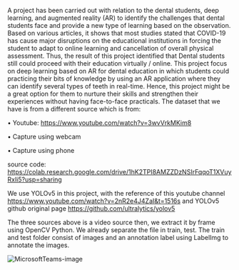 A project has been carried out with relation to the dental students, deep learning, and augmented reality (AR) to identify the challenges that dental students face and provide a new type of learning based on the observation. Based on various articles, it shows that most studies stated that COVID-19 has cause major disruptions on the educational institutions in forcing the student to adapt to online learning and cancellation of overall physical assessment. Thus, the result of this project identified that Dental students still could proceed with their education virtually / online. This project focus on deep learning based on AR for dental education in which students could practicing their bits of knowledge by using an AR application where they can identify several types of teeth in real-time. Hence, this project might be a great option for them to nurture their skills and strengthen their experiences without having face-to-face practicals. The dataset that we have is from a different source which is from:


•	Youtube: https://www.youtube.com/watch?v=3wvVrkMKim8

•	Capture using webcam 

•	Capture using phone

source code: https://colab.research.google.com/drive/1hK2TPI8AMZZDzNSIrFqqoT1XVuyRxIi5?usp=sharing

We use YOLOv5 in this project, with the reference of this youtube channel https://www.youtube.com/watch?v=2nR2e4J4ZaI&t=1516s and YOLOv5 github original page https://github.com/ultralytics/yolov5



The three sources above is a video source then, we extract it by frame using OpenCV Python. We already separate the file in train, test. The train and test folder consist of images and an annotation label using LabelImg to annotate the images. 


![MicrosoftTeams-image](https://user-images.githubusercontent.com/54162792/129899126-7c478b1c-1ade-43e5-9447-1713f8cd569f.png)
